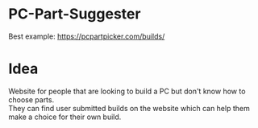 # PC-Part-Suggester

Best example: https://pcpartpicker.com/builds/

# Idea
Website for people that are looking to build a PC but don't know how to choose parts.  
They can find user submitted builds on the website which can help them make a choice for their own build.

